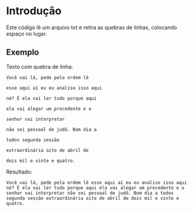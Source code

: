 # Introdução
Este código lê um arquivo txt e retira as quebras de linhas, colocando espaço no lugar.
## Exemplo
Texto com quebra de linha:
```
Você vai lá, pede pela ordem lê

esse aqui aí eu eu analiso isso aqui

né? É ela vai ler tudo porque aqui

ela vai alegar um precedente e o

senhor vai interpretar

não sei pessoal de judô. Bom dia a

todos segunda sessão

extraordinária oito de abril de

dois mil e vinte e quatro.
```
Resultado:
```
Você vai lá, pede pela ordem lê esse aqui aí eu eu analiso isso aqui né? É ela vai ler tudo porque aqui ela vai alegar um precedente e o senhor vai interpretar não sei pessoal de judô. Bom dia a todos segunda sessão extraordinária oito de abril de dois mil e vinte e quatro.
```
